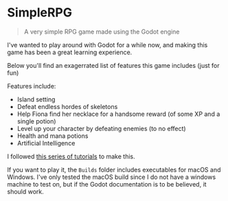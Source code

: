 # SimpleRPG
> A very simple RPG game made using the Godot engine

I've wanted to play around with Godot for a while now, and making this game has been a great learning experience.

Below you'll find an exagerrated list of features this game includes (just for fun)

Features include:
* Island setting
* Defeat endless hordes of skeletons
* Help Fiona find her necklace for a handsome reward (of some XP and a single potion)
* Level up your character by defeating enemies (to no effect)
* Health and mana potions
* Artificial Intelligence

I followed [this series of tutorials](https://www.davidepesce.com/godot-tutorials/) to make this.

If you want to play it, the `Builds` folder includes executables for macOS and Windows. I've only tested the macOS build since I do not have a windows machine to test on, but if the Godot documentation is to be believed, it should work.
